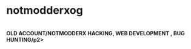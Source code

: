 <h1>notmodderxog</h1> <br>
<p1><b>OLD ACCOUNT/NOTMODDERX</p1>
<p2>HACKING,  WEB DEVELOPMENT , BUG HUNTING/p2>
<!---
notmodderxog/notmodderxog is a ✨ special ✨ repository because its `README.md` (this file) appears on your GitHub profile.
You can click the Preview link to take a look at your changes.
--->
